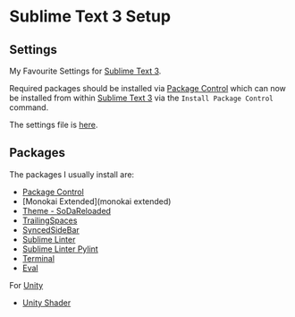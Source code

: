 # Sublime Text 3 Setup

## Settings

My Favourite Settings for [Sublime Text 3](https://www.sublimetext.com/3).

Required packages should be installed via [Package Control](https://packagecontrol.io/) which can now be installed from within [Sublime Text 3](https://www.sublimetext.com/3) via the `Install Package Control` command.

The settings file is [here](https://github.com/CapeGuy-Ben/Sublime-Text-3-Settings/blob/master/Preferences.sublime-settings).

## Packages

The packages I usually install are:

- [Package Control](https://packagecontrol.io/)
- [Monokai Extended](monokai extended)
- [Theme - SoDaReloaded](https://packagecontrol.io/packages/Theme%20-%20SoDaReloaded)
- [TrailingSpaces](https://packagecontrol.io/search/trailingspaces)
- [SyncedSideBar](https://packagecontrol.io/packages/SyncedSideBar)
- [Sublime Linter](https://packagecontrol.io/packages/SublimeLinter)
- [Sublime Linter Pylint](https://packagecontrol.io/packages/SublimeLinter-pylint)
- [Terminal](https://packagecontrol.io/packages/Terminal)
- [Eval](https://packagecontrol.io/packages/Eval)

For [Unity](https://unity3d.com/)
- [Unity Shader](https://packagecontrol.io/search/unity%20shader)
